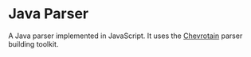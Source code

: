# Java Parser

A Java parser implemented in JavaScript.
It uses the [Chevrotain](https://github.com/SAP/chevrotain) parser building toolkit.
